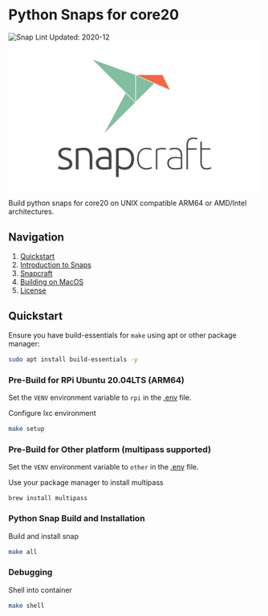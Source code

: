 # Python Snaps for core20
![![Snap Lint](https://github.com/cSDes1gn/snaps/workflows/Snap%20Lint/badge.svg)](https://github.com/cSDes1gn/snaps/actions?query=workflow%3A%22Snap+Lint%22)
Updated: 2020-12
![img](/docs/img/snapcraft-logo.jpg)

Build python snaps for core20 on UNIX compatible ARM64 or AMD/Intel architectures.

## Navigation
1. [Quickstart](#quickstart)
2. [Introduction to Snaps](docs/snap.md)
3. [Snapcraft](docs/snapcraft.md)
4. [Building on MacOS](/docs/README.md)
5. [License](/LICENSE)

## Quickstart
Ensure you have build-essentials for `make` using apt or other package manager:
```bash
sudo apt install build-essentials -y
```

### Pre-Build for RPi Ubuntu 20.04LTS (ARM64)
Set the `VENV` environment variable to `rpi` in the [.env](/.env) file.

Configure lxc environment
```bash
make setup
```

### Pre-Build for Other platform (multipass supported)
Set the `VENV` environment variable to `other` in the [.env](/.env) file.

Use your package manager to install multipass
```
brew install multipass
```

### Python Snap Build and Installation
Build and install snap
```bash
make all
```

### Debugging
Shell into container
```bash
make shell
```
